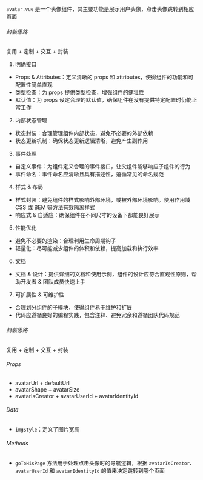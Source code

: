 `avatar.vue` 是一个头像组件，其主要功能是展示用户头像，点击头像跳转到相应页面

###### 封装思路

复用 + 定制 + 交互 + 封装

1. 明确接口

- Props & Attributes：定义清晰的 props 和 attributes，使得组件的功能和可配置性简单直观
- 类型检查：为 props 提供类型检查，增强组件的健壮性
- 默认值：为 props 设定合理的默认值，确保组件在没有提供特定配置时仍能正常工作

2. 内部状态管理

- 状态封装：合理管理组件内部状态，避免不必要的外部依赖
- 状态更新机制：确保状态更新逻辑清晰，避免产生副作用

3. 事件处理

- 自定义事件：为组件定义合理的事件接口，让父组件能够响应子组件的行为
- 事件命名：事件命名应清晰且具有描述性，遵循常见的命名规范

4. 样式 & 布局

- 样式封装：避免组件的样式影响外部环境，或被外部环境影响。使用作用域 CSS 或 BEM 等方法有效隔离样式
- 响应式 & 自适应：确保组件在不同尺寸的设备下都能良好展示

5. 性能优化

- 避免不必要的渲染：合理利用生命周期钩子
- 轻量化：尽可能减少组件的体积和依赖，提高加载和执行效率

6. 文档

- 文档 & 设计：提供详细的文档和使用示例，组件的设计应符合直观性原则，帮助开发者 & 团队成员快速上手

7. 可扩展性 & 可维护性

- 合理划分组件的子模块，使得组件易于维护和扩展
- 代码应遵循良好的编程实践，包含注释、避免冗余和遵循团队代码规范

###### 封装思路

复用 + 定制 + 交互 + 封装

###### Props

- avatarUrl + defaultUrl
- avatarShape + avatarSize
- avatarIsCreator + avatarUserId + avatarIdentityId

###### Data

- `imgStyle`：定义了图片宽高

###### Methods

- `goToHisPage` 方法用于处理点击头像时的导航逻辑，根据 `avatarIsCreator`、`avatarUserId` 和 `avatarIdentityId` 的值来决定跳转到哪个页面



